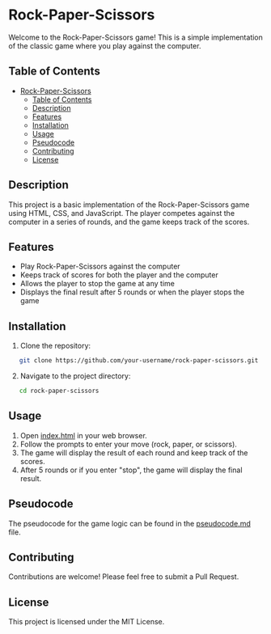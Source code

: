 # Rock-Paper-Scissors

Welcome to the Rock-Paper-Scissors game! This is a simple implementation of the classic game where you play against the computer.

## Table of Contents

- [Rock-Paper-Scissors](#rock-paper-scissors)
  - [Table of Contents](#table-of-contents)
  - [Description](#description)
  - [Features](#features)
  - [Installation](#installation)
  - [Usage](#usage)
  - [Pseudocode](#pseudocode)
  - [Contributing](#contributing)
  - [License](#license)

## Description

This project is a basic implementation of the Rock-Paper-Scissors game using HTML, CSS, and JavaScript. The player competes against the computer in a series of rounds, and the game keeps track of the scores.

## Features

- Play Rock-Paper-Scissors against the computer
- Keeps track of scores for both the player and the computer
- Allows the player to stop the game at any time
- Displays the final result after 5 rounds or when the player stops the game

## Installation

1. Clone the repository:
```sh
   git clone https://github.com/your-username/rock-paper-scissors.git
```
2. Navigate to the project directory:
```sh
   cd rock-paper-scissors
```

## Usage

1. Open [index.html](http://_vscodecontentref_/1) in your web browser.
2. Follow the prompts to enter your move (rock, paper, or scissors).
3. The game will display the result of each round and keep track of the scores.
4. After 5 rounds or if you enter "stop", the game will display the final result.

## Pseudocode

The pseudocode for the game logic can be found in the [pseudocode.md](http://_vscodecontentref_/2) file.

## Contributing

Contributions are welcome! Please feel free to submit a Pull Request.

## License

This project is licensed under the MIT License.
